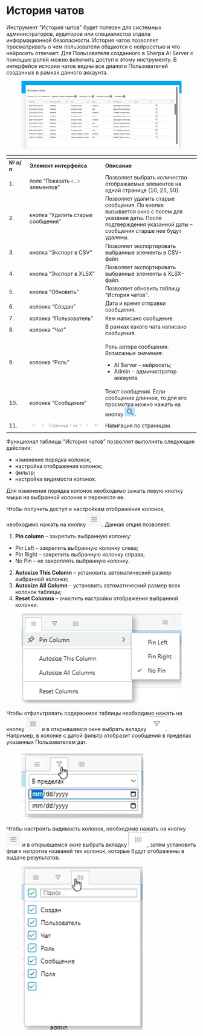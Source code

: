 # История чатов

Инструмент “История чатов” будет полезен для системных администраторов, аудиторов или специалистов отдела информационной безопасности. История чатов позволяет просматривать о чем пользователи общаются с нейросетью и что нейросеть отвечает. Для Пользователя созданного в Sherpa AI Server с помощью ролей можно включить доступ к этому инструменту. В интерфейсе истории чатов видны все диалоги Пользователей созданных в рамках данного аккаунта.

<figure><img src="../../.gitbook/assets/изображение (1).png" alt=""><figcaption></figcaption></figure>

<table data-header-hidden><thead><tr><th width="56"></th><th width="252"></th><th width="324"></th></tr></thead><tbody><tr><td><strong>№ п/п</strong></td><td><strong>Элемент интерфейса</strong></td><td><strong>Описание</strong></td></tr><tr><td>1.</td><td>поле “Показать ‹…› элементов”</td><td>Позволяет выбрать количество отображаемых элементов на одной странице (10, 25, 50).</td></tr><tr><td>2.</td><td>кнопка “Удалить старые сообщения”</td><td>Позволяет удалить старые сообщения. По кнопке вызывается окно с полем для указания даты. После подтверждения указанной даты – сообщения старше нее будут удалены.</td></tr><tr><td>3.</td><td>кнопка “Экспорт в CSV”</td><td>Позволяет экспортировать выбранные элементы в  CSV-файл.</td></tr><tr><td>4.</td><td>кнопка “Экспорт в XLSX”</td><td>Позволяет экспортировать выбранные элементы в XLSX-файл.</td></tr><tr><td>5.</td><td>кнопка “Обновить”</td><td>Позволяет обновить таблицу “История чатов”.</td></tr><tr><td>6.</td><td>колонка “Создан”</td><td>Дата и время отправки сообщения.</td></tr><tr><td>7.</td><td>колонка “Пользователь”</td><td>Кем написано сообщение.</td></tr><tr><td>8.</td><td>колонка “Чат”</td><td>В рамках какого чата написано сообщения.</td></tr><tr><td>9.</td><td>колонка “Роль”</td><td><p>Роль автора сообщения. Возможные значения:</p><ul><li>AI Server – нейросеть;</li><li>Admin - администратор аккаунта.</li></ul></td></tr><tr><td>10.</td><td>колонка “Сообщение”</td><td>Текст сообщения. Если сообщение длинное, то для его просмотра можно нажать на кнопку <img src="../../.gitbook/assets/изображение (305).png" alt="">.</td></tr><tr><td>11.</td><td><img src="../../.gitbook/assets/изображение (282).png" alt=""></td><td>Навигация по страницам. </td></tr></tbody></table>

Функционал таблицы “История чатов” позволяет выполнять следующие действия:&#x20;

* изменение порядка колонок;
* настройка отображения колонок;
* фильтр;
* настройка видимости колонок.

Для изменения порядка колонок необходимо зажать левую кнопку мыши на выбранной колонке и перенести ее.

Чтобы получить доступ к настройкам отображения колонок, необходимо нажать на кнопку ![](<../../.gitbook/assets/изображение (291).png>). Данная опция позволяет:

1. **Pin column** – закрепить выбранную колонку:

* Pin Left – закрепить выбранную колонку слева;
* Pin Right – закрепить выбранную колонку справа;
* No Pin – не закреплять выбранную колонку.

2. **Autosize This Column** – установить автоматический размер выбранной колонки;
3. **Autosize All Column** – установить автоматический размер всех колонок таблицы;
4. **Reset Columns** – очистить настройки отображения выбранной колонки.

<figure><img src="../../.gitbook/assets/изображение (292).png" alt=""><figcaption></figcaption></figure>

Чтобы отфильтровать содержимое таблицы необходимо нажать на кнопку ![](<../../.gitbook/assets/изображение (293).png>) и в открывшемся окне выбрать вкладку ![](<../../.gitbook/assets/изображение (294).png>). Например, в колонке с датой фильтр отобразит сообщения в пределах указанных Пользователем дат.&#x20;

<figure><img src="../../.gitbook/assets/изображение (295).png" alt=""><figcaption></figcaption></figure>

Чтобы настроить видимость колонок, необходимо нажать на кнопку ![](<../../.gitbook/assets/изображение (296).png>) и в открывшемся окне выбрать вкладку ![](<../../.gitbook/assets/изображение (298).png>), затем установить флаги напротив названий тех колонок, которые будут отображены в выдаче результатов. &#x20;

<figure><img src="../../.gitbook/assets/изображение (299).png" alt=""><figcaption></figcaption></figure>
